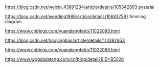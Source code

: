 https://blog.csdn.net/weixin_43891234/article/details/105342893 pyserial

https://blog.csdn.net/wending1986/article/details/106837597 timming diagram

https://www.cnblogs.com/yuanqiangfei/p/11022088.html

https://blog.csdn.net/haoyingbao/article/details/110382953

https://www.cnblogs.com/yuanqiangfei/p/11022088.html

https://www.wpgdadatong.com/cn/blog/detail?BID=B5028
